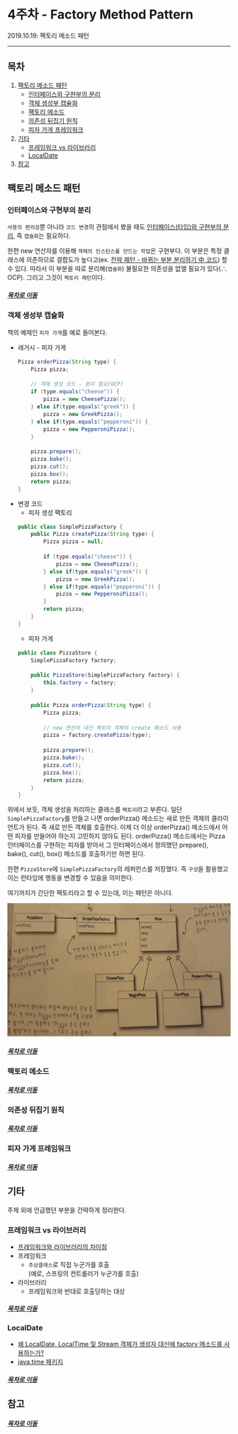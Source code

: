 4주차 - Factory Method Pattern
=======
2019.10.19: 팩토리 메소드 패턴  
- - - -
## 목차
1. [팩토리 메소드 패턴](#팩토리-메소드-패턴)
	* [인터페이스와 구현부의 분리](#인터페이스와-구현부의-분리)
	* [객체 생성부 캡슐화](#객체-생성부-캡슐화)
	* [팩토리 메소드](#팩토리-메소드)
	* [의존성 뒤집기 원칙](#의존성-뒤집기-원칙)
	* [피자 가게 프레임워크](#피자-가게-프레임워크)
2. [기타](#기타)
	* [프레임워크 vs 라이브러리](#프레임워크-vs-라이브러리)
	* [LocalDate](#LocalDate)
3. [참고](#참고)
	
## 팩토리 메소드 패턴
### 인터페이스와 구현부의 분리
`사용의 편리성`뿐 아니라 `코드 변경`의 관점에서 봤을 때도 [인터페이스(타입)와 구현부의 분리](https://github.com/nara1030/thinkingInJava/blob/master/docs/thinkingInJava_ch1.md), 즉 `캡슐화`는 필요하다.

한편 new 연산자를 이용해 `객체의 인스턴스를 만드는 작업`은 구현부다. 이 부분은 특정 클래스에 의존하므로 결합도가 높다고(ex. [전략 패턴 - 바뀌는 부분 분리하기 中 코드](https://github.com/nara1030/portfolio/blob/master/docs/study/designPattern/designPattern_week_1.md#%EB%B0%94%EB%80%8C%EB%8A%94-%EB%B6%80%EB%B6%84-%EB%B6%84%EB%A6%AC%ED%95%98%EA%B8%B0)) 할 수 있다. 따라서 이 부분을 따로 분리해(`캡슐화`) 불필요한 의존성을 없앨 필요가 있다(∴ OCP). 그리고 그것이 `팩토리 패턴`이다.

##### [목차로 이동](#목차)

### 객체 생성부 캡슐화
책의 예제인 `피자 가게`를 예로 들어본다.

* 레거시 - 피자 가게  
	```java
	Pizza orderPizza(String type) {
		Pizza pizza;
		
		// 객체 생성 코드 - 분리 필요(OCP)
		if (type.equals("cheese")) {
			pizza = new CheesePizza();
		} else if(type.equals("greek")) {
			pizza = new GreekPizza();
		} else if(type.equals("pepperoni")) {
			pizza = new PepperoniPizza();
		}
		
		pizza.prepare();
		pizza.bake();
		pizza.cut();
		pizza.box();
		return pizza;
	}
	```
* 변경 코드
	* 피자 생성 팩토리  
	```java
	public class SimplePizzaFactory {
		public Pizza createPizza(String type) {
			Pizza pizza = null;
			
			if (type.equals("cheese")) {
				pizza = new CheesePizza();
			} else if(type.equals("greek")) {
				pizza = new GreekPizza();
			} else if(type.equals("pepperoni")) {
				pizza = new PepperoniPizza();
			}
			return pizza;
		}
	}
	```
	* 피자 가게  
	```java
	public class PizzaStore {
		SimplePizzaFactory factory;
		
		public PizzaStore(SimplePizzaFactory factory) {
			this.factory = factory;
		}
		
		public Pizza orderPizza(String type) {
			Pizza pizza;
			
			// new 연산자 대신 팩토리 객체의 create 메소드 사용
			pizza = factory.createPizza(type);
			
			pizza.prepare();
			pizza.bake();
			pizza.cut();
			pizza.box();
			return pizza;
		}
	}
	```

위에서 보듯, 객체 생성을 처리하는 클래스를 `팩토리`라고 부른다. 일단 `SimplePizzaFactory`를 만들고 나면 orderPizza() 메소드는 새로 만든 객체의 클라이언트가 된다. 즉 새로 만든 객체를 호출한다. 이제 더 이상 orderPizza() 메소드에서 어떤 피자를 만들어야 하는지 고민하지 않아도 된다. orderPizza() 메소드에서는 Pizza 인터페이스를 구현하는 피자를 받아서 그 인터페이스에서 정의했던 prepare(), bake(), cut(), box() 메소드를 호출하기만 하면 된다.

한편 `PizzaStore`에 `SimplePizzaFactory`의 레퍼런스를 저장했다. 즉 `구성`을 활용했고 이는 런타임에 행동을 변경할 수 있음을 의미한다.

여기까지가 간단한 팩토리라고 할 수 있는데, 이는 패턴은 아니다.

<img src="./img/simple_factory.jpg" width="600" height="300"></br>
	
##### [목차로 이동](#목차)

### 팩토리 메소드

##### [목차로 이동](#목차)

### 의존성 뒤집기 원칙

##### [목차로 이동](#목차)

### 피자 가게 프레임워크

##### [목차로 이동](#목차)

## 기타
주제 외에 언급했던 부분을 간략하게 정리한다.

### 프레임워크 vs 라이브러리
* [프레임워크와 라이브러리의 차이점](https://webclub.tistory.com/458)
* 프레임워크
	* `추상클래스`로 직접 누군가를 호출  
	(예로, 스프링의 컨트롤러가 누군가를 호출)
* 라이브러리
	* 프레임워크와 반대로 호출당하는 대상

##### [목차로 이동](#목차)

### LocalDate
* [왜 LocalDate, LocalTime 및 Stream 객체가 생성자 대신에 factory 메소드를 사용하는가?](https://codeday.me/ko/qa/20190610/760909.html)
* [java.time 패키지](https://programmers.co.kr/learn/courses/9/lessons/265)

##### [목차로 이동](#목차)

## 참고


##### [목차로 이동](#목차)